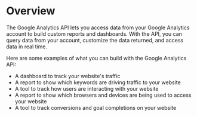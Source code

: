 # Overview

The Google Analytics API lets you access data from your Google Analytics account to build custom reports and dashboards. With the API, you can query data from your account, customize the data returned, and access data in real time.

Here are some examples of what you can build with the Google Analytics API:

- A dashboard to track your website's traffic
- A report to show which keywords are driving traffic to your website
- A tool to track how users are interacting with your website
- A report to show which browsers and devices are being used to access your website
- A tool to track conversions and goal completions on your website
